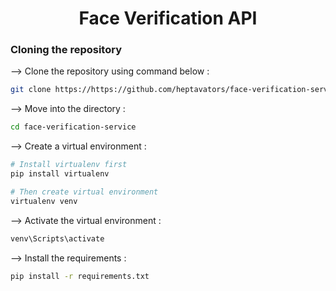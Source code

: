 <div align="center">

# Face Verification API

</div>

### Cloning the repository

--> Clone the repository using command below :

```bash
git clone https://https://github.com/heptavators/face-verification-service.git
```

--> Move into the directory :

```bash
cd face-verification-service
```

--> Create a virtual environment :

```bash
# Install virtualenv first
pip install virtualenv

# Then create virtual environment
virtualenv venv
```

--> Activate the virtual environment :

```bash
venv\Scripts\activate
```

--> Install the requirements :

```bash
pip install -r requirements.txt
```
